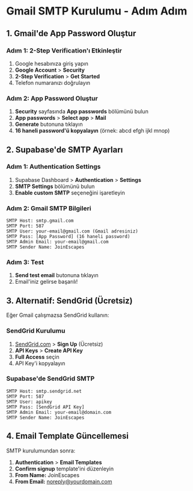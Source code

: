 # Gmail SMTP Kurulumu - Adım Adım

## 1. Gmail'de App Password Oluştur

### Adım 1: 2-Step Verification'ı Etkinleştir
1. Google hesabınıza giriş yapın
2. **Google Account** > **Security**
3. **2-Step Verification** > **Get Started**
4. Telefon numaranızı doğrulayın

### Adım 2: App Password Oluştur
1. **Security** sayfasında **App passwords** bölümünü bulun
2. **App passwords** > **Select app** > **Mail**
3. **Generate** butonuna tıklayın
4. **16 haneli password'ü kopyalayın** (örnek: abcd efgh ijkl mnop)

## 2. Supabase'de SMTP Ayarları

### Adım 1: Authentication Settings
1. Supabase Dashboard > **Authentication** > **Settings**
2. **SMTP Settings** bölümünü bulun
3. **Enable custom SMTP** seçeneğini işaretleyin

### Adım 2: Gmail SMTP Bilgileri
```
SMTP Host: smtp.gmail.com
SMTP Port: 587
SMTP User: your-email@gmail.com (Gmail adresiniz)
SMTP Pass: [App Password] (16 haneli password)
SMTP Admin Email: your-email@gmail.com
SMTP Sender Name: JoinEscapes
```

### Adım 3: Test
1. **Send test email** butonuna tıklayın
2. Email'iniz gelirse başarılı!

## 3. Alternatif: SendGrid (Ücretsiz)

Eğer Gmail çalışmazsa SendGrid kullanın:

### SendGrid Kurulumu
1. [SendGrid.com](https://sendgrid.com) > **Sign Up** (Ücretsiz)
2. **API Keys** > **Create API Key**
3. **Full Access** seçin
4. API Key'i kopyalayın

### Supabase'de SendGrid SMTP
```
SMTP Host: smtp.sendgrid.net
SMTP Port: 587
SMTP User: apikey
SMTP Pass: [SendGrid API Key]
SMTP Admin Email: your-email@domain.com
SMTP Sender Name: JoinEscapes
```

## 4. Email Template Güncellemesi

SMTP kurulumundan sonra:
1. **Authentication** > **Email Templates**
2. **Confirm signup** template'ini düzenleyin
3. **From Name:** JoinEscapes
4. **From Email:** noreply@yourdomain.com
